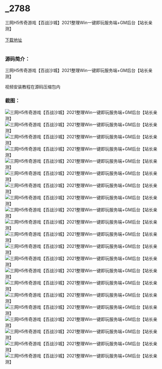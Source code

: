 # _2788
三网H5传奇游戏【百战沙城】2021整理Win一键即玩服务端+GM后台【站长亲测】
<br/></br>
[下载地址](https://www.uuid2.com/2788.html "下载地址")
<br/></br>
<h3>源码简介：</h3>
<p>三网H5传奇游戏【百战沙城】2021整理Win一键即玩服务端+GM后台【站长亲测】<p>
<p>视频安装教程在源码压缩包内<p>
<h3>截图：</h3>
<img src="https://www.uuid2.com/wp-content/uploads/img/202112/f8d5978188.jpg" alt="三网H5传奇游戏【百战沙城】2021整理Win一键即玩服务端+GM后台【站长亲测】"><img src="https://www.uuid2.com/wp-content/uploads/img/202112/2c3a0c7747.jpg" alt="三网H5传奇游戏【百战沙城】2021整理Win一键即玩服务端+GM后台【站长亲测】"><img src="https://www.uuid2.com/wp-content/uploads/img/202112/5038ebb669.jpg" alt="三网H5传奇游戏【百战沙城】2021整理Win一键即玩服务端+GM后台【站长亲测】"><img src="https://www.uuid2.com/wp-content/uploads/img/202112/859d836990.jpg" alt="三网H5传奇游戏【百战沙城】2021整理Win一键即玩服务端+GM后台【站长亲测】"><img src="https://www.uuid2.com/wp-content/uploads/img/202112/29f4ac7773.jpg" alt="三网H5传奇游戏【百战沙城】2021整理Win一键即玩服务端+GM后台【站长亲测】"><img src="https://www.uuid2.com/wp-content/uploads/img/202112/ffa5a04211.jpg" alt="三网H5传奇游戏【百战沙城】2021整理Win一键即玩服务端+GM后台【站长亲测】"><img src="https://www.uuid2.com/wp-content/uploads/img/202112/212b789234.jpg" alt="三网H5传奇游戏【百战沙城】2021整理Win一键即玩服务端+GM后台【站长亲测】"><img src="https://www.uuid2.com/wp-content/uploads/img/202112/f492957394.jpg" alt="三网H5传奇游戏【百战沙城】2021整理Win一键即玩服务端+GM后台【站长亲测】"><img src="https://www.uuid2.com/wp-content/uploads/img/202112/5201be2695.jpg" alt="三网H5传奇游戏【百战沙城】2021整理Win一键即玩服务端+GM后台【站长亲测】"><img src="https://www.uuid2.com/wp-content/uploads/img/202112/0ed928d820.jpg" alt="三网H5传奇游戏【百战沙城】2021整理Win一键即玩服务端+GM后台【站长亲测】"><img src="https://www.uuid2.com/wp-content/uploads/img/202112/1ae302a117.jpg" alt="三网H5传奇游戏【百战沙城】2021整理Win一键即玩服务端+GM后台【站长亲测】"><img src="https://www.uuid2.com/wp-content/uploads/img/202112/487f73e912.jpg" alt="三网H5传奇游戏【百战沙城】2021整理Win一键即玩服务端+GM后台【站长亲测】"><img src="https://www.uuid2.com/wp-content/uploads/img/202112/f1ed496128.jpg" alt="三网H5传奇游戏【百战沙城】2021整理Win一键即玩服务端+GM后台【站长亲测】"><img src="https://www.uuid2.com/wp-content/uploads/img/202112/27323f4262.jpg" alt="三网H5传奇游戏【百战沙城】2021整理Win一键即玩服务端+GM后台【站长亲测】"><img src="https://www.uuid2.com/wp-content/uploads/img/202112/d8ec98e707.jpg" alt="三网H5传奇游戏【百战沙城】2021整理Win一键即玩服务端+GM后台【站长亲测】"><img src="https://www.uuid2.com/wp-content/uploads/img/202112/1769b84248.jpg" alt="三网H5传奇游戏【百战沙城】2021整理Win一键即玩服务端+GM后台【站长亲测】"><img src="https://www.uuid2.com/wp-content/uploads/img/202112/c3f1c81859.jpg" alt="三网H5传奇游戏【百战沙城】2021整理Win一键即玩服务端+GM后台【站长亲测】"><img src="https://www.uuid2.com/wp-content/uploads/img/202112/80d3ebf839.jpg" alt="三网H5传奇游戏【百战沙城】2021整理Win一键即玩服务端+GM后台【站长亲测】"><img src="https://www.uuid2.com/wp-content/uploads/img/202112/3004aae569.jpg" alt="三网H5传奇游戏【百战沙城】2021整理Win一键即玩服务端+GM后台【站长亲测】"><img src="https://www.uuid2.com/wp-content/uploads/img/202112/5f3f7a0868.jpg" alt="三网H5传奇游戏【百战沙城】2021整理Win一键即玩服务端+GM后台【站长亲测】"><img src="https://www.uuid2.com/wp-content/uploads/img/202112/8d7e54c803.jpg" alt="三网H5传奇游戏【百战沙城】2021整理Win一键即玩服务端+GM后台【站长亲测】">
